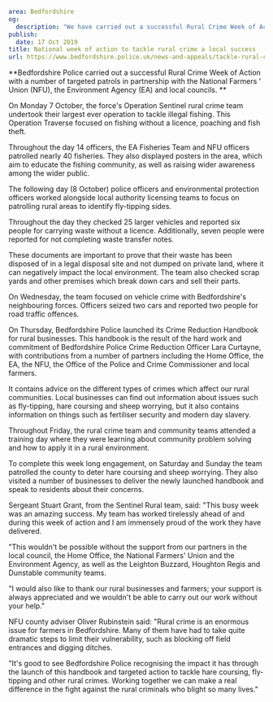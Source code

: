 ```yaml
area: Bedfordshire
og:
  description: "We have carried out a successful Rural Crime Week of Action with a number of targeted patrols in partnership with the National Farmers\u2019 Union (NFU), the Environment Agency (EA) and local councils."
publish:
  date: 17 Oct 2019
title: National week of action to tackle rural crime a local success
url: https://www.bedfordshire.police.uk/news-and-appeals/tackle-rural-crime-success-oct19
```

**Bedfordshire Police carried out a successful Rural Crime Week of Action with a number of targeted patrols in partnership with the National Farmers ' Union (NFU), the Environment Agency (EA) and local councils. **

On Monday 7 October, the force's Operation Sentinel rural crime team undertook their largest ever operation to tackle illegal fishing. This Operation Traverse focused on fishing without a licence, poaching and fish theft.

Throughout the day 14 officers, the EA Fisheries Team and NFU officers patrolled nearly 40 fisheries. They also displayed posters in the area, which aim to educate the fishing community, as well as raising wider awareness among the wider public.

The following day (8 October) police officers and environmental protection officers worked alongside local authority licensing teams to focus on patrolling rural areas to identify fly-tipping sides.

Throughout the day they checked 25 larger vehicles and reported six people for carrying waste without a licence. Additionally, seven people were reported for not completing waste transfer notes.

These documents are important to prove that their waste has been disposed of in a legal disposal site and not dumped on private land, where it can negatively impact the local environment. The team also checked scrap yards and other premises which break down cars and sell their parts.

On Wednesday, the team focused on vehicle crime with Bedfordshire's neighbouring forces. Officers seized two cars and reported two people for road traffic offences.

On Thursday, Bedfordshire Police launched its Crime Reduction Handbook for rural businesses. This handbook is the result of the hard work and commitment of Bedfordshire Police Crime Reduction Officer Lara Curtayne, with contributions from a number of partners including the Home Office, the EA, the NFU, the Office of the Police and Crime Commissioner and local farmers.

It contains advice on the different types of crimes which affect our rural communities. Local businesses can find out information about issues such as fly-tipping, hare coursing and sheep worrying, but it also contains information on things such as fertiliser security and modern day slavery.

Throughout Friday, the rural crime team and community teams attended a training day where they were learning about community problem solving and how to apply it in a rural environment.

To complete this week long engagement, on Saturday and Sunday the team patrolled the county to deter hare coursing and sheep worrying. They also visited a number of businesses to deliver the newly launched handbook and speak to residents about their concerns.

Sergeant Stuart Grant, from the Sentinel Rural team, said: "This busy week was an amazing success. My team has worked tirelessly ahead of and during this week of action and I am immensely proud of the work they have delivered.

"This wouldn't be possible without the support from our partners in the local council, the Home Office, the National Farmers' Union and the Environment Agency, as well as the Leighton Buzzard, Houghton Regis and Dunstable community teams.

"I would also like to thank our rural businesses and farmers; your support is always appreciated and we wouldn't be able to carry out our work without your help."

NFU county adviser Oliver Rubinstein said: "Rural crime is an enormous issue for farmers in Bedfordshire. Many of them have had to take quite dramatic steps to limit their vulnerability, such as blocking off field entrances and digging ditches.

"It's good to see Bedfordshire Police recognising the impact it has through the launch of this handbook and targeted action to tackle hare coursing, fly-tipping and other rural crimes. Working together we can make a real difference in the fight against the rural criminals who blight so many lives."
